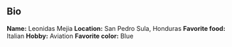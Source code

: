 ## Bio ##
**Name:** Leonidas Mejia
**Location:** San Pedro Sula, Honduras
**Favorite food:** Italian
**Hobby:** Aviation
**Favorite color:** Blue
